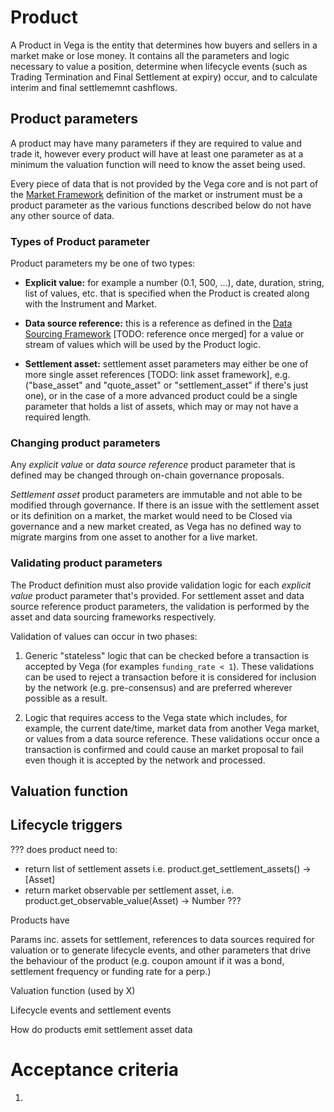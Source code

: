 # Product

A Product in Vega is the entity that determines how buyers and sellers in a market make or lose money. It contains all the parameters and logic necessary to value a position, determine when lifecycle events (such as Trading Termination and Final Settlement at expiry) occur, and to calculate interim and final settlememnt cashflows. 


## Product parameters

A product may have many parameters if they are required to value and trade it, however every product will have at least one parameter as at a minimum the valuation function will need to know the asset being used.

Every piece of data that is not provided by the Vega core and is not part of the [Market Framework](./0001-market-framework.md) definition of the market or instrument must be a product parameter as the various functions described below do not have any other source of data.


### Types of Product parameter

Product parameters my be one of two types:

* **Explicit value:** for example a number (0.1, 500, ...), date, duration, string, list of values, etc. that is specified when the Product is created along with the Instrument and Market.

* **Data source reference:** this is a reference as defined in the [Data Sourcing Framework]() [TODO: reference once merged] for a value or stream of values which will be used by the Product logic.

* **Settlement asset:** settlement asset parameters may either be one of more single asset references [TODO: link asset framework], e.g. ("base_asset" and "quote_asset" or "settlement_asset" if there's just one), or in the case of a more advanced product could be a single parameter that holds a list of assets, which may or may not have a required length.


### Changing product parameters

Any *explicit value* or *data source reference* product parameter that is defined may be changed through on-chain governance proposals.

*Settlement asset* product parameters are immutable and not able to be modified through governance. If there is an issue with the settlement asset or its definition on a market, the market would need to be Closed via governance and a new market created, as Vega has no defined way to migrate margins from one asset to another for a live market. 


### Validating product parameters

The Product definition must also provide validation logic for each *explicit value* product parameter that's provided. For settlement asset and data source reference product parameters, the validation is performed by the asset and data sourcing frameworks respectively.

Validation of values can occur in two phases:

1. Generic "stateless" logic that can be checked before a transaction is accepted by Vega (for examples `funding_rate < 1`). These validations can be used to reject a transaction before it is considered for inclusion by the network (e.g. pre-consensus) and are preferred wherever possible as a result.

1. Logic that requires access to the Vega state which includes, for example, the current date/time, market data from another Vega market, or values from a data source reference. These validations occur once a transaction is confirmed and could cause an market proposal to fail even though it is accepted by the network and processed.


## Valuation function


## Lifecycle triggers

??? does product need to:
- return list of settlement assets i.e. product.get_settlement_assets() -> [Asset]
- return market observable per settlement asset, i.e.  product.get_observable_value(Asset) -> Number
???

Products have

Params inc. assets for settlement, references to data sources required for valuation or to generate lifecycle events, and other parameters that drive the behaviour of the product (e.g. coupon amount if it was a bond, settlement frequency or funding rate for a perp.)

Valuation function (used by X)

Lifecycle events and settlement events

How do products emit settlement asset data


# Acceptance criteria

1. 
